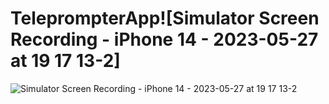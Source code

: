 # TeleprompterApp![Simulator Screen Recording - iPhone 14 - 2023-05-27 at 19 17 13-2]

![Simulator Screen Recording - iPhone 14 - 2023-05-27 at 19 17 13-2](https://github.com/mtsfreitas/TeleprompterApp/assets/21324690/12ffa78b-aa66-4bb8-bb08-7d08023328e8)
